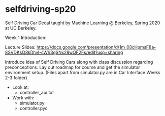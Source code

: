 # selfdriving-sp20

Self Driving Car Decal taught by Machine Learning @ Berkeley, Spring 2020 at UC Berkeley.

Week 1 Introduction:

Lecture Slides: https://docs.google.com/presentation/d/1m_08cHpmsF8a-8SVDKsQ8kDhvl-cWh3gSNx28wQF2Fs/edit?usp=sharing

Introduce idea of Self Driving Cars along with class discussion regarding preconceptions.  Lay out roadmap for course and get the simulator environment setup. (Files apart from simulator.py are in Car Interface Weeks 2-3 folder)
* Look at:
  * controller_api.txt
* Work with:
  * simulator.py
  * controller.pyc
